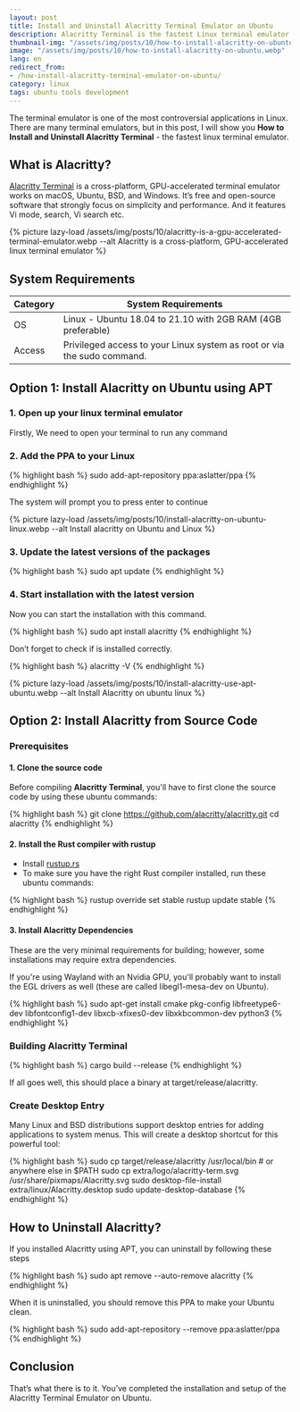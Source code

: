 ```yaml
---
layout: post
title: Install and Uninstall Alacritty Terminal Emulator on Ubuntu
description: Alacritty Terminal is the fastest Linux terminal emulator currently available. It makes advantage of the GPU for rendering. Here's how to get it working in Ubuntu or others Linux.
thumbnail-img: "/assets/img/posts/10/how-to-install-alacritty-on-ubuntu.webp"
image: "/assets/img/posts/10/how-to-install-alacritty-on-ubuntu.webp"
lang: en
redirect_from:
- /how-install-alacritty-terminal-emulator-on-ubuntu/
category: linux
tags: ubuntu tools development
---
```


The terminal emulator is one of the most controversial applications in Linux. There are many terminal emulators, but in this post, I will show you **How to Install and Uninstall Alacritty Terminal** - the fastest linux terminal emulator.

<div id="toc-post"></div>

## What is Alacritty?

[Alacritty Terminal](https://github.com/alacritty/alacritty) is a cross-platform, GPU-accelerated terminal emulator works on macOS, Ubuntu, BSD, and Windows. It’s free and open-source software that strongly focus on simplicity and performance. And it features Vi mode, search, Vi search etc.

{% picture lazy-load /assets/img/posts/10/alacritty-is-a-gpu-accelerated-terminal-emulator.webp --alt Alacritty is a cross-platform, GPU-accelerated linux terminal emulator %}

## System Requirements

<table class="table">
    <thead>
        <tr>
            <th scope="col">Category</th>
            <th scope="col">System Requirements</th>
        </tr>
    </thead>
    <tbody>
        <tr>
            <td>OS</td>
            <td>Linux - Ubuntu 18.04 to 21.10 with 2GB RAM (4GB preferable)</td>
        </tr>
        <tr>
            <td>Access</td>
            <td>Privileged access to your Linux system as root or via the sudo command.
            </td>
        </tr>
    </tbody>
</table>

## Option 1: Install Alacritty on Ubuntu using APT

### 1. Open up your linux terminal emulator

Firstly, We need to open your terminal to run any command

### 2. Add the PPA to your Linux

{% highlight bash %}
sudo add-apt-repository ppa:aslatter/ppa
{% endhighlight %}

The system will prompt you to press enter to continue

{% picture lazy-load /assets/img/posts/10/install-alacritty-on-ubuntu-linux.webp --alt Install alacritty on Ubuntu and Linux %}

### 3. Update the latest versions of the packages

{% highlight bash %}
sudo apt update
{% endhighlight %}

### 4. Start installation with the latest version

Now you can start the installation with this command.

{% highlight bash %}
sudo apt install alacritty
{% endhighlight %}

Don’t forget to check if is installed correctly.

{% highlight bash %}
alacritty -V
{% endhighlight %}

{% picture lazy-load /assets/img/posts/10/install-alacritty-use-apt-ubuntu.webp --alt Install Alacritty on ubuntu linux %}

## Option 2: Install Alacritty from Source Code

### Prerequisites

#### 1. Clone the source code

Before compiling **Alacritty Terminal**, you'll have to first clone the source code by using these ubuntu commands:

{% highlight bash %}
git clone https://github.com/alacritty/alacritty.git
cd alacritty
{% endhighlight %}

#### 2. Install the Rust compiler with rustup

- Install [rustup.rs](https://rustup.rs/)
- To make sure you have the right Rust compiler installed, run these ubuntu commands:

{% highlight bash %}
rustup override set stable
rustup update stable
{% endhighlight %}

#### 3. Install Alacritty Dependencies

These are the very minimal requirements for building; however, some installations may require extra dependencies.

If you're using Wayland with an Nvidia GPU, you'll probably want to install the EGL drivers as well (these are called libegl1-mesa-dev on Ubuntu).

{% highlight bash %}
sudo apt-get install cmake pkg-config libfreetype6-dev libfontconfig1-dev libxcb-xfixes0-dev libxkbcommon-dev python3
{% endhighlight %}

### Building Alacritty Terminal

{% highlight bash %}
cargo build --release
{% endhighlight %}

If all goes well, this should place a binary at target/release/alacritty.

### Create Desktop Entry

Many Linux and BSD distributions support desktop entries for adding applications to system menus. This will create a desktop shortcut for this powerful tool:

{% highlight bash %}
sudo cp target/release/alacritty /usr/local/bin # or anywhere else in $PATH
sudo cp extra/logo/alacritty-term.svg /usr/share/pixmaps/Alacritty.svg
sudo desktop-file-install extra/linux/Alacritty.desktop
sudo update-desktop-database
{% endhighlight %}

## How to Uninstall Alacritty?

If you installed Alacritty using APT, you can uninstall by following these steps

{% highlight bash %}
sudo apt remove --auto-remove alacritty
{% endhighlight %}

When it is uninstalled, you should remove this PPA to make your Ubuntu clean.

{% highlight bash %}
sudo add-apt-repository --remove ppa:aslatter/ppa
{% endhighlight %}

## Conclusion

That’s what there is to it. You’ve completed the installation and setup of the Alacritty Terminal Emulator on Ubuntu.